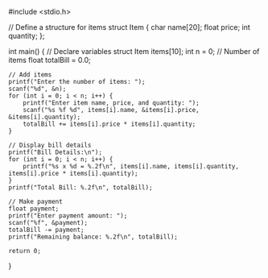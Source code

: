 #include <stdio.h>

// Define a structure for items
struct Item {
    char name[20];
    float price;
    int quantity;
};

int main() {
    // Declare variables
    struct Item items[10];
    int n = 0; // Number of items
    float totalBill = 0.0;

    // Add items
    printf("Enter the number of items: ");
    scanf("%d", &n);
    for (int i = 0; i < n; i++) {
        printf("Enter item name, price, and quantity: ");
        scanf("%s %f %d", items[i].name, &items[i].price, &items[i].quantity);
        totalBill += items[i].price * items[i].quantity;
    }

    // Display bill details
    printf("Bill Details:\n");
    for (int i = 0; i < n; i++) {
        printf("%s x %d = %.2f\n", items[i].name, items[i].quantity, items[i].price * items[i].quantity);
    }
    printf("Total Bill: %.2f\n", totalBill);

    // Make payment
    float payment;
    printf("Enter payment amount: ");
    scanf("%f", &payment);
    totalBill -= payment;
    printf("Remaining balance: %.2f\n", totalBill);

    return 0;
}
